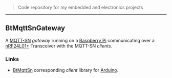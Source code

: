 >Code repository for my embedded and electronics projects

---


## BtMqttSnGateway

A [MQTT-SN][MQTT-SN]  *gateway* running on a [Raspberry Pi][RasPi] communicating over a [nRF24L01+][nRF24] Transceiver with the MQTT-SN *clients*.

### Links
 - [BtMqttSn][BtMqttSn] corresponding *client* library for [Arduino][Arduino].

[Arduino]: http://arduino.cc "Arduino"
[MQTT-SN]: http://mqtt.org/new/wp-content/uploads/2009/06/MQTT-SN_spec_v1.2.pdf "MQTT-SN"
[nRF24]: http://www.nordicsemi.com/eng/Products/2.4GHz-RF/nRF24L01P "nRF24L01+"
[RasPi]: http://www.raspberrypi.org/ "Raspberry Pi"
[BtMqttSn]: https://github.com/bittailor/BtMqttSn "BtMqttSn"
